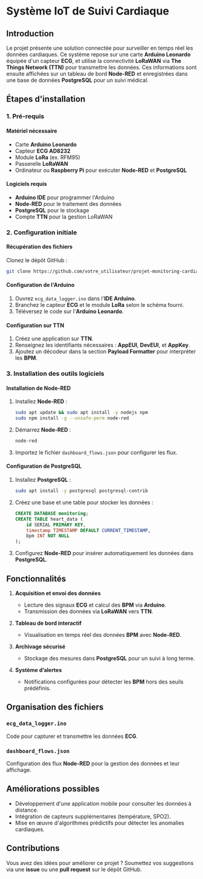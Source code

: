 # **Système IoT de Suivi Cardiaque**

## **Introduction**
Le projet présente une solution connectée pour surveiller en temps réel les données cardiaques. Ce système repose sur une carte **Arduino Leonardo** équipée d'un capteur **ECG**, et utilise la connectivité **LoRaWAN** via **The Things Network (TTN)** pour transmettre les données. Ces informations sont ensuite affichées sur un tableau de bord **Node-RED** et enregistrées dans une base de données **PostgreSQL** pour un suivi médical.

## **Étapes d'installation**

### **1. Pré-requis**

#### **Matériel nécessaire**
- Carte **Arduino Leonardo**
- Capteur **ECG AD8232**
- Module **LoRa** (ex. RFM95)
- Passerelle **LoRaWAN**
- Ordinateur ou **Raspberry Pi** pour exécuter **Node-RED** et **PostgreSQL**

#### **Logiciels requis**
- **Arduino IDE** pour programmer l'Arduino
- **Node-RED** pour le traitement des données
- **PostgreSQL** pour le stockage
- Compte **TTN** pour la gestion LoRaWAN

### **2. Configuration initiale**

#### **Récupération des fichiers**
Clonez le dépôt GitHub :
```bash
git clone https://github.com/votre_utilisateur/projet-monitoring-cardiaque.git
```

#### **Configuration de l'Arduino**
1. Ouvrez `ecg_data_logger.ino` dans l'**IDE Arduino**.
2. Branchez le capteur **ECG** et le module **LoRa** selon le schéma fourni.
3. Téléversez le code sur l'**Arduino Leonardo**.

#### **Configuration sur TTN**
1. Créez une application sur **TTN**.
2. Renseignez les identifiants nécessaires : **AppEUI**, **DevEUI**, et **AppKey**.
3. Ajoutez un décodeur dans la section **Payload Formatter** pour interpréter les **BPM**.

### **3. Installation des outils logiciels**

#### **Installation de Node-RED**
1. Installez **Node-RED** :
   ```bash
   sudo apt update && sudo apt install -y nodejs npm
   sudo npm install -g --unsafe-perm node-red
   ```
2. Démarrez **Node-RED** :
   ```bash
   node-red
   ```
3. Importez le fichier `dashboard_flows.json` pour configurer les flux.

#### **Configuration de PostgreSQL**
1. Installez **PostgreSQL** :
   ```bash
   sudo apt install -y postgresql postgresql-contrib
   ```
2. Créez une base et une table pour stocker les données :
   ```sql
   CREATE DATABASE monitoring;
   CREATE TABLE heart_data (
       id SERIAL PRIMARY KEY,
       timestamp TIMESTAMP DEFAULT CURRENT_TIMESTAMP,
       bpm INT NOT NULL
   );
   ```
3. Configurez **Node-RED** pour insérer automatiquement les données dans **PostgreSQL**.

## **Fonctionnalités**

1. **Acquisition et envoi des données**
   - Lecture des signaux **ECG** et calcul des **BPM** via **Arduino**.
   - Transmission des données via **LoRaWAN** vers **TTN**.

2. **Tableau de bord interactif**
   - Visualisation en temps réel des données **BPM** avec **Node-RED**.

3. **Archivage sécurisé**
   - Stockage des mesures dans **PostgreSQL** pour un suivi à long terme.

4. **Système d’alertes**
   - Notifications configurées pour détecter les **BPM** hors des seuils prédéfinis.

## **Organisation des fichiers**

### `ecg_data_logger.ino`
Code pour capturer et transmettre les données **ECG**.

### `dashboard_flows.json`
Configuration des flux **Node-RED** pour la gestion des données et leur affichage.

## **Améliorations possibles**

- Développement d'une application mobile pour consulter les données à distance.
- Intégration de capteurs supplémentaires (température, SPO2).
- Mise en œuvre d'algorithmes prédictifs pour détecter les anomalies cardiaques.

## **Contributions**
Vous avez des idées pour améliorer ce projet ? Soumettez vos suggestions via une **issue** ou une **pull request** sur le dépôt GitHub.

